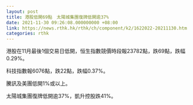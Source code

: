 ```yaml
---
layout: post
title: 港股低開69點　太陽城集團復牌低開逾37%
date: 2021-11-30 09:26:08.000000000 +08:00
link: https://news.rthk.hk/rthk/ch/component/k2/1622022-20211130.htm
categories: rthk
---
```


港股在11月最後1個交易日低開，恒生指數競價時段報23782點，跌69點，跌幅0.29%。

科技指數報6076點，跌22點，跌幅0.37%。

騰訊及美團低開1%或以上。

太陽城集團復牌低開逾37%，凱升控股跌41%。
